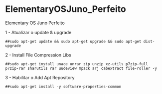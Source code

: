 # ElementaryOSJuno_Perfeito
Elementary OS Juno Perfeito 

1 - Atualizar o update & upgrade
```
##sudo apt-get update && sudo apt-get upgrade && sudo apt-get dist-upgrade
```

2 - Install File Compression Libs
```
##sudo apt-get install unace unrar zip unzip xz-utils p7zip-full p7zip-rar sharutils rar uudeview mpack arj cabextract file-roller -y
```

3 - Habilitar o Add Apt Repository
```
##sudo apt-get install -y software-properties-common
```
